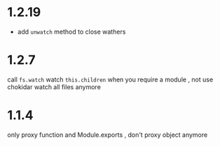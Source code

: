 # 1.2.19
- add `unwatch` method to close wathers

# 1.2.7
call `fs.watch` watch `this.children` when you require a module , not use chokidar watch all files anymore

# 1.1.4
only proxy function and Module.exports , don't proxy object anymore
